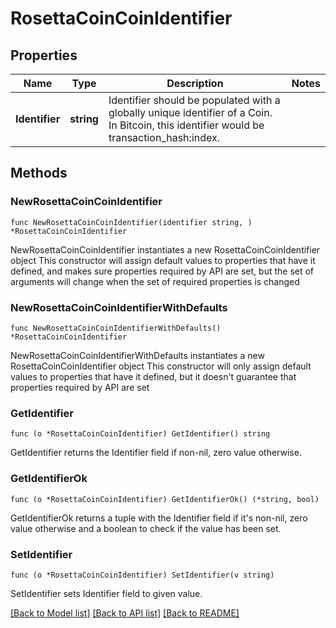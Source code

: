 # RosettaCoinCoinIdentifier

## Properties

Name | Type | Description | Notes
------------ | ------------- | ------------- | -------------
**Identifier** | **string** | Identifier should be populated with a globally unique identifier of a Coin. In Bitcoin, this identifier would be transaction_hash:index. | 

## Methods

### NewRosettaCoinCoinIdentifier

`func NewRosettaCoinCoinIdentifier(identifier string, ) *RosettaCoinCoinIdentifier`

NewRosettaCoinCoinIdentifier instantiates a new RosettaCoinCoinIdentifier object
This constructor will assign default values to properties that have it defined,
and makes sure properties required by API are set, but the set of arguments
will change when the set of required properties is changed

### NewRosettaCoinCoinIdentifierWithDefaults

`func NewRosettaCoinCoinIdentifierWithDefaults() *RosettaCoinCoinIdentifier`

NewRosettaCoinCoinIdentifierWithDefaults instantiates a new RosettaCoinCoinIdentifier object
This constructor will only assign default values to properties that have it defined,
but it doesn't guarantee that properties required by API are set

### GetIdentifier

`func (o *RosettaCoinCoinIdentifier) GetIdentifier() string`

GetIdentifier returns the Identifier field if non-nil, zero value otherwise.

### GetIdentifierOk

`func (o *RosettaCoinCoinIdentifier) GetIdentifierOk() (*string, bool)`

GetIdentifierOk returns a tuple with the Identifier field if it's non-nil, zero value otherwise
and a boolean to check if the value has been set.

### SetIdentifier

`func (o *RosettaCoinCoinIdentifier) SetIdentifier(v string)`

SetIdentifier sets Identifier field to given value.



[[Back to Model list]](../README.md#documentation-for-models) [[Back to API list]](../README.md#documentation-for-api-endpoints) [[Back to README]](../README.md)


